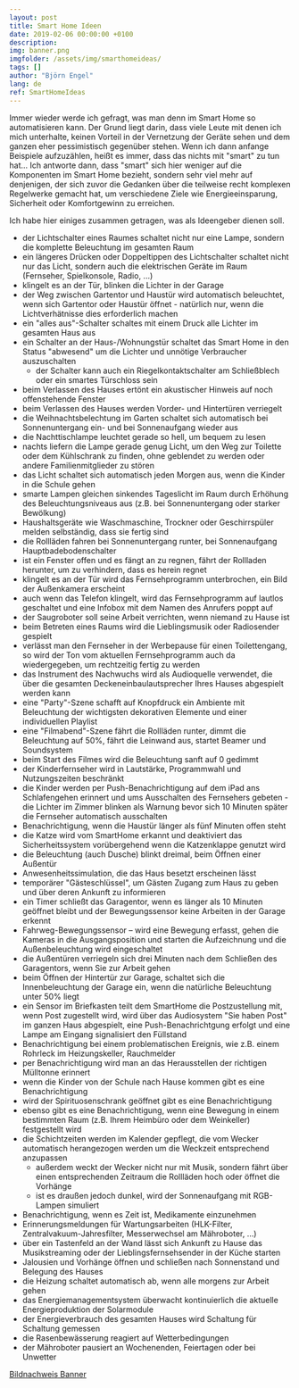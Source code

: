 ```yaml
---
layout: post
title: Smart Home Ideen
date: 2019-02-06 00:00:00 +0100
description:
img: banner.png
imgfolder: /assets/img/smarthomeideas/
tags: []
author: "Björn Engel"
lang: de
ref: SmartHomeIdeas
---
```

Immer wieder werde ich gefragt, was man denn im Smart Home so automatisieren kann. Der Grund liegt darin, dass viele Leute mit denen ich mich unterhalte, keinen Vorteil in der Vernetzung der Geräte sehen und dem ganzen eher pessimistisch gegenüber stehen. Wenn ich dann anfange Beispiele aufzuzählen, heißt es immer, dass das nichts mit "smart" zu tun hat... Ich antworte dann, dass "smart" sich hier weniger auf die Komponenten im Smart Home bezieht, sondern sehr viel mehr auf denjenigen, der sich zuvor die Gedanken über die teilweise recht komplexen Regelwerke gemacht hat, um verschiedene Ziele wie Energieeinsparung, Sicherheit oder Komfortgewinn zu erreichen.

Ich habe hier einiges zusammen getragen, was als Ideengeber dienen soll.

* der Lichtschalter eines Raumes schaltet nicht nur eine Lampe, sondern die komplette Beleuchtung im gesamten Raum
* ein längeres Drücken oder Doppeltippen des Lichtschalter schaltet nicht nur das Licht, sondern auch die elektrischen Geräte im Raum (Fernseher, Spielkonsole, Radio, ...)
* klingelt es an der Tür, blinken die Lichter in der Garage
* der Weg zwischen Gartentor und Haustür wird automatisch beleuchtet, wenn sich Gartentor oder Haustür öffnet - natürlich nur, wenn die Lichtverhätnisse dies erforderlich machen
* ein "alles aus"-Schalter schaltes mit einem Druck alle Lichter im gesamten Haus aus
* ein Schalter an der Haus-/Wohnungstür schaltet das Smart Home in den Status "abwesend" um die Lichter und unnötige Verbraucher auszuschalten
  * der Schalter kann auch ein Riegelkontaktschalter am Schließblech oder ein smartes Türschloss sein
* beim Verlassen des Hauses ertönt ein akustischer Hinweis auf noch offenstehende Fenster
* beim Verlassen des Hauses werden Vorder- und Hintertüren verriegelt
* die Weihnachtsbelechtung im Garten schaltet sich automatisch bei Sonnenuntergang ein- und bei Sonnenaufgang wieder aus
* die Nachttischlampe leuchtet gerade so hell, um bequem zu lesen
* nachts liefern die Lampe gerade genug Licht, um den Weg zur Toilette oder dem Kühlschrank zu finden, ohne geblendet zu werden oder andere Familienmitglieder zu stören
* das Licht schaltet sich automatisch jeden Morgen aus, wenn die Kinder in die Schule gehen
* smarte Lampen gleichen sinkendes Tageslicht im Raum durch Erhöhung des Beleuchtungsniveaus aus (z.B. bei Sonnenuntergang oder starker Bewölkung)
* Haushaltsgeräte wie Waschmaschine, Trockner oder Geschirrspüler melden selbständig, dass sie fertig sind
* die Rollläden fahren bei Sonnenuntergang runter, bei Sonnenaufgang Hauptbadebodenschalter
* ist ein Fenster offen und es fängt an zu regnen, fährt der Rollladen herunter, um zu verhindern, dass es herein regnet
* klingelt es an der Tür wird das Fernsehprogramm unterbrochen, ein Bild der Außenkamera erscheint
* auch wenn das Telefon klingelt, wird das Fernsehprogramm auf lautlos geschaltet und eine Infobox mit dem Namen des Anrufers poppt auf
* der Saugroboter soll seine Arbeit verrichten, wenn niemand zu Hause ist
* beim Betreten eines Raums wird die Lieblingsmusik oder Radiosender gespielt
* verlässt man den Fernseher in der Werbepause für einen Toilettengang, so wird der Ton vom aktuellen Fernsehprogramm auch da wiedergegeben, um rechtzeitig fertig zu werden
* das Instrument des Nachwuchs wird als Audioquelle verwendet, die über die gesamten Deckeneinbaulautsprecher Ihres Hauses abgespielt werden kann
* eine "Party"-Szene schafft auf Knopfdruck ein Ambiente mit Beleuchtung der wichtigsten dekorativen Elemente und einer individuellen Playlist
* eine "Filmabend"-Szene fährt die Rollläden runter, dimmt die Beleuchtung auf 50%, fährt die Leinwand aus, startet Beamer und Soundsystem
* beim Start des Filmes wird die Beleuchtung sanft auf 0 gedimmt
*	der Kinderfernseher wird in Lautstärke, Programmwahl und Nutzungszeiten beschränkt
* die Kinder werden per Push-Benachrichtigung auf dem iPad ans Schlafengehen erinnert und ums Ausschalten des Fernsehers gebeten - die Lichter im Zimmer blinken als Warnung bevor sich 10 Minuten später die Fernseher automatisch ausschalten
* Benachrichtigung, wenn die Haustür länger als fünf Minuten offen steht
*	die Katze wird vom SmartHome erkannt und deaktiviert das Sicherheitssystem vorübergehend wenn die Katzenklappe genutzt wird
*	die Beleuchtung (auch Dusche) blinkt dreimal, beim Öffnen einer Außentür
* Anwesenheitssimulation, die das Haus besetzt erscheinen lässt
* temporärer "Gästeschlüssel", um Gästen Zugang zum Haus zu geben und über deren Ankunft zu informieren
* ein Timer schließt das Garagentor, wenn es länger als 10 Minuten geöffnet bleibt und der Bewegungssensor keine Arbeiten in der Garage erkennt
*	Fahrweg-Bewegungssensor – wird eine Bewegung erfasst, gehen die Kameras in die Ausgangsposition und starten die Aufzeichnung und die Außenbeleuchtung wird eingeschaltet
* die Außentüren verriegeln sich drei Minuten nach dem Schließen des Garagentors, wenn Sie zur Arbeit gehen
*	beim Öffnen der Hintertür zur Garage, schaltet sich die Innenbeleuchtung der Garage ein, wenn die natürliche Beleuchtung unter 50% liegt
* ein Sensor im Briefkasten teilt dem SmartHome die Postzustellung mit, wenn Post zugestellt wird, wird über das Audiosystem "Sie haben Post" im ganzen Haus abgespielt, eine Push-Benachrichtgung erfolgt und eine Lampe am Eingang signalisiert den Füllstand
* Benachrichtigung bei einem problematischen Ereignis, wie z.B. einem Rohrleck im Heizungskeller, Rauchmelder
* per Benachrichtigung wird man an das Herausstellen der richtigen Mülltonne erinnert
*	wenn die Kinder von der Schule nach Hause kommen gibt es eine Benachrichtigung
*	wird der Spirituosenschrank geöffnet gibt es eine Benachrichtigung
*	ebenso gibt es eine Benachrichtigung, wenn eine Bewegung in einem bestimmten Raum (z.B. Ihrem Heimbüro oder dem Weinkeller) festgestellt wird
* die Schichtzeiten werden im Kalender gepflegt, die vom Wecker automatisch herangezogen werden um die Weckzeit entsprechend anzupassen
  * außerdem weckt der Wecker nicht nur mit Musik, sondern fährt über einen entsprechenden Zeitraum die Rollläden hoch oder öffnet die Vorhänge
  * ist es draußen jedoch dunkel, wird der Sonnenaufgang mit RGB-Lampen simuliert
* Benachrichtigung, wenn es Zeit ist, Medikamente einzunehmen
*	Erinnerungsmeldungen für Wartungsarbeiten (HLK-Filter, Zentralvakuum-Jahresfilter, Messerwechsel am Mähroboter, ...)
* über ein Tastenfeld an der Wand lässt sich Ankunft zu Hause das Musikstreaming oder der Lieblingsfernsehsender in der Küche starten
*	Jalousien und Vorhänge öffnen und schließen nach Sonnenstand und Belegung des Hauses
* die Heizung schaltet automatisch ab, wenn alle morgens zur Arbeit gehen
*	das Energiemanagementsystem überwacht kontinuierlich die aktuelle Energieproduktion der Solarmodule
*	der Energieverbrauch des gesamten Hauses wird Schaltung für Schaltung gemessen
*	die Rasenbewässerung reagiert auf Wetterbedingungen
* der Mähroboter pausiert an Wochenenden, Feiertagen oder bei Unwetter


[Bildnachweis Banner][piccredit]

[piccredit]: https://pixabay.com/de/smart-home-haus-technik-multimedia-3574545/
